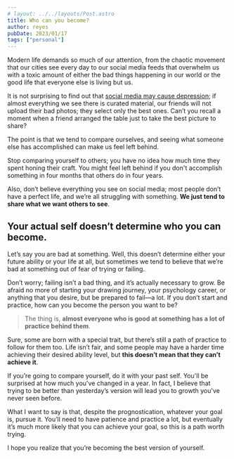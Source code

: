 ```yaml
---
# layout: ../../layouts/Post.astro
title: Who can you become?
author: reyes
pubDate: 2023/01/17
tags: ["personal"]
---
```


Modern life demands so much of our attention, from the chaotic movement that our cities see every day to our social media feeds that overwhelm us with a toxic amount of either the bad things happening in our world or the good life that everyone else is living but us.

It is not surprising to find out that [social media may cause depression](https://www.healthline.com/health-news/social-media-use-increases-depression-and-loneliness); if almost everything we see there is curated material, our friends will not upload their bad photos; they select only the best ones. Can’t you recall a moment when a friend arranged the table just to take the best picture to share?

The point is that we tend to compare ourselves, and seeing what someone else has accomplished can make us feel left behind.

Stop comparing yourself to others; you have no idea how much time they spent honing their craft. You might feel left behind if you don't accomplish something in four months that others do in four years.

Also, don’t believe everything you see on social media; most people don’t have a perfect life, and we’re all struggling with something. **We just tend to share what we want others to see**.

## Your actual self doesn’t determine who you can become.

Let’s say you are bad at something. Well, this doesn’t determine either your future ability or your life at all, but sometimes we tend to believe that we’re bad at something out of fear of trying or failing.

Don’t worry; failing isn’t a bad thing, and it’s actually necessary to grow. Be afraid no more of starting your drawing journey, your psychology career, or anything that you desire, but be prepared to fail—a lot. If you don’t start and practice, how can you become the person you want to be?

> The thing is, **almost everyone who is good at something has a lot of practice behind them**.

Sure, some are born with a special trait, but there’s still a path of practice to follow for them too. Life isn’t fair, and some people may have a harder time achieving their desired ability level, but **this doesn’t mean that they can’t achieve it**.

If you’re going to compare yourself, do it with your past self. You'll be surprised at how much you've changed in a year. In fact, I believe that trying to be better than yesterday’s version will lead you to growth you've never seen before.

What I want to say is that, despite the prognostication, whatever your goal is, pursue it. You’ll need to have patience and practice a lot, but eventually it’s much more likely that you can achieve your goal, so this is a path worth trying.

I hope you realize that you’re becoming the best version of yourself.
